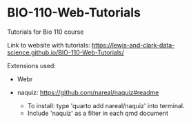 # BIO-110-Web-Tutorials
Tutorials for Bio 110 course

Link to website with tutorials: https://lewis-and-clark-data-science.github.io/BIO-110-Web-Tutorials/


Extensions used: 

- Webr 

- naquiz: https://github.com/nareal/naquiz#readme 
  - To install: type 'quarto add nareal/naquiz' into terminal.
  - Include 'naquiz' as a filter in each qmd document